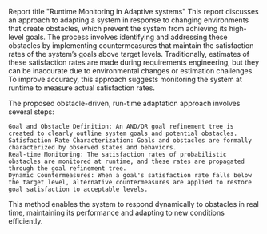 
Report title "Runtime Monitoring in Adaptive systems"
This report discusses an approach to adapting a system in response to changing environments that create obstacles, which prevent the system from achieving its high-level goals. The process involves identifying and addressing these obstacles by implementing countermeasures that maintain the satisfaction rates of the system’s goals above target levels. Traditionally, estimates of these satisfaction rates are made during requirements engineering, but they can be inaccurate due to environmental changes or estimation challenges. To improve accuracy, this approach suggests monitoring the system at runtime to measure actual satisfaction rates.

The proposed obstacle-driven, run-time adaptation approach involves several steps:

    Goal and Obstacle Definition: An AND/OR goal refinement tree is created to clearly outline system goals and potential obstacles.
    Satisfaction Rate Characterization: Goals and obstacles are formally characterized by observed states and behaviors.
    Real-time Monitoring: The satisfaction rates of probabilistic obstacles are monitored at runtime, and these rates are propagated through the goal refinement tree.
    Dynamic Countermeasures: When a goal's satisfaction rate falls below the target level, alternative countermeasures are applied to restore goal satisfaction to acceptable levels.

This method enables the system to respond dynamically to obstacles in real time, maintaining its performance and adapting to new conditions efficiently.
